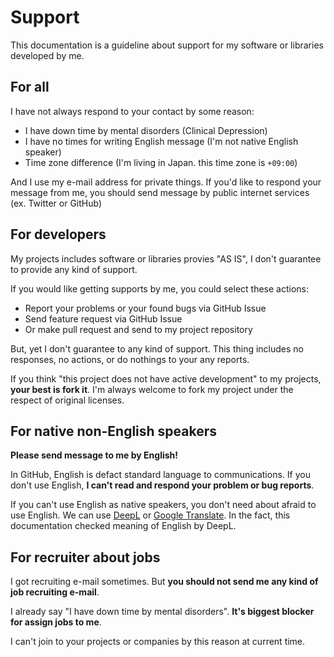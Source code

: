 Support
=======

This documentation is a guideline about support for my software or libraries developed by me.

For all
-------

I have not always respond to your contact by some reason:

- I have down time by mental disorders (Clinical Depression)
- I have no times for writing English message (I'm not native English speaker)
- Time zone difference (I'm living in Japan. this time zone is `+09:00`)

And I use my e-mail address for private things.
If you'd like to respond your message from me, you should send message by public internet services (ex. Twitter or GitHub)

For developers
--------------

My projects includes software or libraries provies "AS IS", I don't guarantee to provide any kind of support.

If you would like getting supports by me, you could select these actions:

- Report your problems or your found bugs via GitHub Issue
- Send feature request via GitHub Issue 
- Or make pull request and send to my project repository

But, yet I don't guarantee to any kind of support.
This thing includes no responses, no actions, or do nothings to your any reports.

If you think "this project does not have active development" to my projects, **your best is fork it**.
I'm always welcome to fork my project under the respect of original licenses.

For native non-English speakers
-------------------------------

**Please send message to me by English!**

In GitHub, English is defact standard language to communications.
If you don't use English, **I can't read and respond your problem or bug reports**.

If you can't use English as native speakers, you don't need about afraid to use English.
We can use [DeepL](https://www.deepl.com/translator) or [Google Translate](https://translate.google.co.jp/).
In the fact, this documentation checked meaning of English by DeepL.

For recruiter about jobs
-------------------------

I got recruiting e-mail sometimes.
But **you should not send me any kind of job recruiting e-mail**. 

I already say "I have down time by mental disorders".
**It's biggest blocker for assign jobs to me**.

I can't join to your projects or companies by this reason at current time. 
